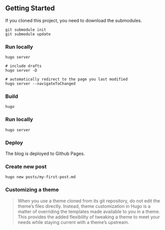 ## Getting Started

If you cloned this project, you need to download the submodules.
```
git submodule init
git submodule update
```

### Run locally
```
hugo server

# include drafts
hugo server -D

# automatically redirect to the page you last modified
hugo server --navigateToChanged
```

### Build
```
hugo
```

### Run locally
```
hugo server
```

### Deploy
The blog is deployed to Github Pages. 

### Create new post
```
hugo new posts/my-first-post.md
```

### Customizing a theme

> When you use a theme cloned from its git repository, do not edit the theme’s files directly. Instead, theme customization in Hugo is a matter of overriding the templates made available to you in a theme. This provides the added flexibility of tweaking a theme to meet your needs while staying current with a theme’s upstream.
